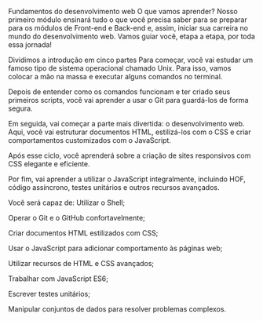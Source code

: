Fundamentos do desenvolvimento web
O que vamos aprender?
Nosso primeiro módulo ensinará tudo o que você precisa saber para se preparar para os módulos de Front-end e Back-end e, assim, iniciar sua carreira no mundo do desenvolvimento web. Vamos guiar você, etapa a etapa, por toda essa jornada!

Dividimos a introdução em cinco partes
Para começar, você vai estudar um famoso tipo de sistema operacional chamado Unix. Para isso, vamos colocar a mão na massa e executar alguns comandos no terminal.

Depois de entender como os comandos funcionam e ter criado seus primeiros scripts, você vai aprender a usar o Git para guardá-los de forma segura.

Em seguida, vai começar a parte mais divertida: o desenvolvimento web. Aqui, você vai estruturar documentos HTML, estilizá-los com o CSS e criar comportamentos customizados com o JavaScript.

Após esse ciclo, você aprenderá sobre a criação de sites responsivos com CSS elegante e eficiente.

Por fim, vai aprender a utilizar o JavaScript integralmente, incluindo HOF, código assíncrono, testes unitários e outros recursos avançados.

Você será capaz de:
Utilizar o Shell;

Operar o Git e o GitHub confortavelmente;

Criar documentos HTML estilizados com CSS;

Usar o JavaScript para adicionar comportamento às páginas web;

Utilizar recursos de HTML e CSS avançados;

Trabalhar com JavaScript ES6;

Escrever testes unitários;

Manipular conjuntos de dados para resolver problemas complexos.